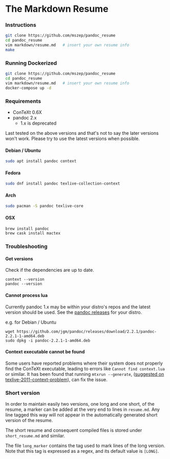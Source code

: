 The Markdown Resume
===================

### Instructions
```bash
git clone https://github.com/mszep/pandoc_resume
cd pandoc_resume
vim markdown/resume.md   # insert your own resume info
make
```

### Running Dockerized
```bash
git clone https://github.com/mszep/pandoc_resume
cd pandoc_resume
vim markdown/resume.md   # insert your own resume info
docker-compose up -d
```

### Requirements

* ConTeXt 0.6X
* pandoc 2.x
    * 1.x is deprecated

Last tested on the above versions and that's not to say the later versions won't work. Please try to use the latest versions when possible.

#### Debian / Ubuntu

```bash
sudo apt install pandoc context
```

#### Fedora
```bash
sudo dnf install pandoc texlive-collection-context
```

#### Arch
```bash
sudo pacman -S pandoc texlive-core
```

#### OSX
```bash
brew install pandoc
brew cask install mactex
```

### Troubleshooting

#### Get versions

Check if the dependencies are up to date.

```
context --version
pandoc --version
```

#### Cannot process lua
Currently pandoc 1.x may be within your distro's repos and the latest version should be used. See the
[pandoc releases](https://github.com/jgm/pandoc/releases) for your distro.

e.g. for Debian / Ubuntu
```
wget https://github.com/jgm/pandoc/releases/download/2.2.1/pandoc-2.2.1-1-amd64.deb
sudo dpkg -i pandoc-2.2.1-1-amd64.deb
```

#### Context executable cannot be found
Some users have reported problems where their system does not properly find the ConTeXt
executable, leading to errors like `Cannot find context.lua` or similar. It has been found
that running `mtxrun --generate`, ([suggested on texlive-2011-context-problem](
https://tex.stackexchange.com/questions/53892/texlive-2011-context-problem)), can fix the
issue.

### Short version
In order to maintain easily two versions, one long and one short,
of the resume, a marker can be added at the very end to lines in `resume.md`. Any line tagged this way will not appear in the automatically
generated short version of the resume.

The short resume and consequent compiled files is stored under `short_resume.md` and similar.

The file `long_marker` contains the tag used to mark lines
of the long version. Note that this tag is expressed as a regex, and its default value is `[LONG]`.
